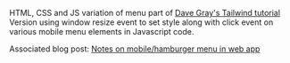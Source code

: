 HTML, CSS and JS variation of menu part of [Dave Gray's Tailwind tutorial](https://www.youtube.com/watch?v=lCxcTsOHrjo)
Version using window resize event to set style along with click event on various mobile menu elements in Javascript code.

Associated blog post: [Notes on mobile/hamburger menu in web app](https://raviswdev.blogspot.com/2024/06/notes-on-mobilehamburger-menu-in-web-app.html)

